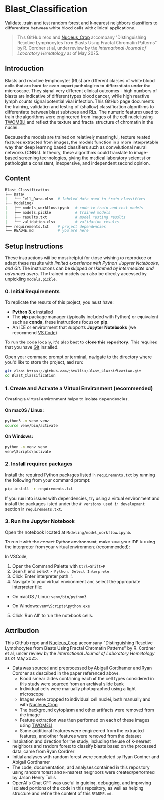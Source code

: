 # Blast_Classification
 Validate, train and test random forest and k-nearest neighbors classifiers to differentiate between white blood cells with clinical applications.

> This GitHub repo and [Nucleus_Crop](https://github.com/jhtullis/Nucleus_Crop) accompany "Distinguishing Reactive Lymphocytes from Blasts Using Fractal Chromatin Patterns" by R. Cordner et al, under review by the *International Journal of Laboratory Hematology* as of May 2025.

## Introduction

Blasts and reactive lymphocytes (RLs) are different classes of white blood cells that are hard for even expert pathologists to differentiate under the microscope. They signal very different clinical outcomes - high numbers of blasts are indicative of different types blood cancer, while high reactive lymph counts signal potential viral infection. This GitHub page documents the training, validation and testing of (shallow) classification algorithms to differentiate between blast subtypes and RLs. The numeric features used to train the algorithms were engineered from images of the cell nuclei using [TWOMBLI](https://github.com/wershofe/TWOMBLI) and reflect the texture and fractal structure of chromatin in the nuclei.

Because the models are trained on relatively meaningful, texture related features extracted from images, the models function in a more interpretable way than deep learning based classifiers such as convolutional neural networks (CNNs). In theory, these algorithms could translate to image-based screening technologies, giving the medical laboratory scientist or pathologist a consistent, inexpensive, and independent second opinion.

## Content
```bash
Blast_Classification
├── Data/               
|   └── Cell_Data.xlsx  # labeled data used to train classifiers
├── Modeling/           
|   ├── models_workflow.ipynb   # code to train and test models
|   ├── models.pickle           # trained models
|   ├── results.txt             # model testing results
|   └── validation.xlsx         # validation results
├── requirements.txt    # project dependencies
└── README.md           # you are here
```

## Setup Instructions

These instructions will be most helpful for those wishing to reproduce or adapt these results with *limited experience with Python, Jupyter Notebooks, and Git*. The instructions can be *skipped or skimmed by intermediate and advanced users*. The trained models can also be directly accessed by unpickling `models.pickle`.

### 0. Initial Requirements

To replicate the results of this project, you must have:

- **Python 3.x** installed
- The **pip** package manager (typically included with Python) or equivalent such as **conda**, these instructions focus on **pip**. 
- An IDE or environment that supports **Jupyter Notebooks** (we recommend [VS Code](https://code.visualstudio.com/))

To run the code locally, it's also best to **clone this repository**. This requires that you have [Git](https://git-scm.com/) installed.

Open your command prompt or terminal, navigate to the directory where you'd like to store the project, and run:

```bash
git clone https://github.com/jhtullis/Blast_Classification.git
cd Blast_Classification
```

### 1. Create and Activate a Virtual Environment (recommended)

Creating a virtual environment helps to isolate dependencies.

#### On macOS / Linux:
```bash
python3 -m venv venv
source venv/bin/activate
```

#### On Windows:
```bash
python -m venv venv
venv\Scripts\activate
```

### 2. Install required packages

Install the required Python packages listed in `requirements.txt` by running the following from your command prompt:

```bash
pip install -r requirements.txt
```

If you run into issues with dependencies, try using a virtual environment and install the packages listed under the `# versions used in development` section in `requirements.txt`.

### 3. Run the Jupyter Notebook
Open the notebook located at `Modeling/model_workflow.ipynb`.

To run it with the correct Python environment, make sure your IDE is using the interpreter from your virtual environment (recommended):

In VSCode,
1. Open the Command Palette with `Ctrl+Shift+P`
2. Search and select `> Python: Select Interpreter`
3. Click 'Enter interpreter path...'. 
4. Navigate to your virtual environment and select the appropriate interpreter file:
- On macOS / Linux:
`venv/bin/python3`

- On Windows:`venv\Scripts\python.exe`

5. Click 'Run All' to run the notebook cells.

## Attribution

This GitHub repo and [Nucleus_Crop](https://github.com/jhtullis/Nucleus_Crop) accompany "Distinguishing Reactive Lymphocytes from Blasts Using Fractal Chromatin Patterns" by R. Cordner et al, under review by the *International Journal of Laboratory Hematology* as of May 2025.
- Data was sourced and preprocessed by Abigail Gordhamer and Ryan Cordner as described in the paper referenced above.
  - Blood smear slides containing each of the cell types considered in this study were sourced from an archival slide bank
  - Individual cells were manually photographed using a light microscope
  - Images were cropped to individual cell nuclei, both manually and with [Nucleus_Crop](https://github.com/jhtullis/Nucleus_Crop)
  - The background cytoplasm and other artifacts were removed from the image
  - Feature extraction was then performed on each of these images using [TWOMBLI](https://github.com/wershofe/TWOMBLI)
  - Some additional features were engineered from the extracted features, and other features were removed from the dataset
- Inspiration and direction for the study, including the use of k-nearest neighbors and random forest to classify blasts based on the processed data, came from Ryan Cordner
- Initial analyses with random forest were completed by Ryan Cordner and Abigail Gordhamer
- The code, documentation, and analyses contained in this repository using random forest and k-nearest neighbors were created/performed by Jason Henry Tullis
- OpenAI's Chat GPT was useful in guiding, debugging, and improving isolated portions of the code in this repository, as well as helping structure and refine the content of this `README.md`.
